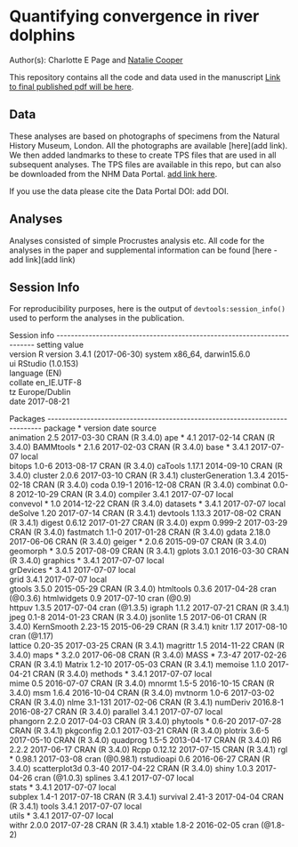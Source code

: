 # Quantifying convergence in river dolphins
Author(s): Charlotte E Page and [Natalie Cooper](mailto:natalie.cooper.@nhm.ac.uk)  

This repository contains all the code and data used in the manuscript [Link to final published pdf will be here]().

## Data
These analyses are based on photographs of specimens from the Natural History Museum, London. 
All the photographs are available [here](add link). 
We then added landmarks to these to create TPS files that are used in all subsequent analyses. 
The TPS files are available in this repo, but can also be downloaded from the NHM Data Portal. [add link here]().

If you use the data please cite the Data Portal DOI: add DOI.


## Analyses
Analyses consisted of simple Procrustes analysis etc. 
All code for the analyses in the paper and supplemental information can be found [here - add link](add link)

## Session Info
For reproducibility purposes, here is the output of `devtools:session_info()` used to perform the analyses in the publication.

Session info ------------------------------------------------------------------------
 setting  value                       
 version  R version 3.4.1 (2017-06-30)
 system   x86_64, darwin15.6.0        
 ui       RStudio (1.0.153)           
 language (EN)                        
 collate  en_IE.UTF-8                 
 tz       Europe/Dublin               
 date     2017-08-21                  

Packages ----------------------------------------------------------------------------
 package           * version  date       source        
 animation           2.5      2017-03-30 CRAN (R 3.4.0)
 ape               * 4.1      2017-02-14 CRAN (R 3.4.0)
 BAMMtools         * 2.1.6    2017-02-03 CRAN (R 3.4.0)
 base              * 3.4.1    2017-07-07 local         
 bitops              1.0-6    2013-08-17 CRAN (R 3.4.0)
 caTools             1.17.1   2014-09-10 CRAN (R 3.4.0)
 cluster             2.0.6    2017-03-10 CRAN (R 3.4.1)
 clusterGeneration   1.3.4    2015-02-18 CRAN (R 3.4.0)
 coda                0.19-1   2016-12-08 CRAN (R 3.4.0)
 combinat            0.0-8    2012-10-29 CRAN (R 3.4.0)
 compiler            3.4.1    2017-07-07 local         
 convevol          * 1.0      2014-12-22 CRAN (R 3.4.0)
 datasets          * 3.4.1    2017-07-07 local         
 deSolve             1.20     2017-07-14 CRAN (R 3.4.1)
 devtools            1.13.3   2017-08-02 CRAN (R 3.4.1)
 digest              0.6.12   2017-01-27 CRAN (R 3.4.0)
 expm                0.999-2  2017-03-29 CRAN (R 3.4.0)
 fastmatch           1.1-0    2017-01-28 CRAN (R 3.4.0)
 gdata               2.18.0   2017-06-06 CRAN (R 3.4.0)
 geiger            * 2.0.6    2015-09-07 CRAN (R 3.4.0)
 geomorph          * 3.0.5    2017-08-09 CRAN (R 3.4.1)
 gplots              3.0.1    2016-03-30 CRAN (R 3.4.0)
 graphics          * 3.4.1    2017-07-07 local         
 grDevices         * 3.4.1    2017-07-07 local         
 grid                3.4.1    2017-07-07 local         
 gtools              3.5.0    2015-05-29 CRAN (R 3.4.0)
 htmltools           0.3.6    2017-04-28 cran (@0.3.6) 
 htmlwidgets         0.9      2017-07-10 cran (@0.9)   
 httpuv              1.3.5    2017-07-04 cran (@1.3.5) 
 igraph              1.1.2    2017-07-21 CRAN (R 3.4.1)
 jpeg                0.1-8    2014-01-23 CRAN (R 3.4.0)
 jsonlite            1.5      2017-06-01 CRAN (R 3.4.0)
 KernSmooth          2.23-15  2015-06-29 CRAN (R 3.4.1)
 knitr               1.17     2017-08-10 cran (@1.17)  
 lattice             0.20-35  2017-03-25 CRAN (R 3.4.1)
 magrittr            1.5      2014-11-22 CRAN (R 3.4.0)
 maps              * 3.2.0    2017-06-08 CRAN (R 3.4.0)
 MASS              * 7.3-47   2017-02-26 CRAN (R 3.4.1)
 Matrix              1.2-10   2017-05-03 CRAN (R 3.4.1)
 memoise             1.1.0    2017-04-21 CRAN (R 3.4.0)
 methods           * 3.4.1    2017-07-07 local         
 mime                0.5      2016-07-07 CRAN (R 3.4.0)
 mnormt              1.5-5    2016-10-15 CRAN (R 3.4.0)
 msm                 1.6.4    2016-10-04 CRAN (R 3.4.0)
 mvtnorm             1.0-6    2017-03-02 CRAN (R 3.4.0)
 nlme                3.1-131  2017-02-06 CRAN (R 3.4.1)
 numDeriv            2016.8-1 2016-08-27 CRAN (R 3.4.0)
 parallel            3.4.1    2017-07-07 local         
 phangorn            2.2.0    2017-04-03 CRAN (R 3.4.0)
 phytools          * 0.6-20   2017-07-28 CRAN (R 3.4.1)
 pkgconfig           2.0.1    2017-03-21 CRAN (R 3.4.0)
 plotrix             3.6-5    2017-05-10 CRAN (R 3.4.0)
 quadprog            1.5-5    2013-04-17 CRAN (R 3.4.0)
 R6                  2.2.2    2017-06-17 CRAN (R 3.4.0)
 Rcpp                0.12.12  2017-07-15 CRAN (R 3.4.1)
 rgl               * 0.98.1   2017-03-08 cran (@0.98.1)
 rstudioapi          0.6      2016-06-27 CRAN (R 3.4.0)
 scatterplot3d       0.3-40   2017-04-22 CRAN (R 3.4.0)
 shiny               1.0.3    2017-04-26 cran (@1.0.3) 
 splines             3.4.1    2017-07-07 local         
 stats             * 3.4.1    2017-07-07 local         
 subplex             1.4-1    2017-07-18 CRAN (R 3.4.1)
 survival            2.41-3   2017-04-04 CRAN (R 3.4.1)
 tools               3.4.1    2017-07-07 local         
 utils             * 3.4.1    2017-07-07 local         
 withr               2.0.0    2017-07-28 CRAN (R 3.4.1)
 xtable              1.8-2    2016-02-05 cran (@1.8-2) 